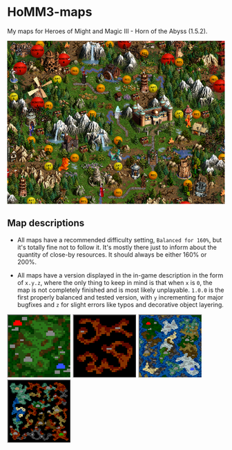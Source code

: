 # HoMM3-maps
My maps for Heroes of Might and Magic III - Horn of the Abyss (1.5.2).

![Stitch in Time screenshot](Screenshot/Stitch_in_Time-3.png?raw=true "Stitch in Time screenshot")

## Map descriptions

* All maps have a recommended difficulty setting, `Balanced for 160%`, but it's totally fine not to follow it. It's mostly there just to inform about the quantity of close-by resources. It should always be either 160% or 200%.

* All maps have a version displayed in the in-game description in the form of `x.y.z`, where the only thing to keep in mind is that when `x` is `0`, the map is not completely finished and is most likely unplayable. `1.0.0` is the first properly balanced and tested version, with `y` incrementing for major bugfixes and `z` for slight errors like typos and decorative object layering. 

![Stitch in Time overworld](Screenshot/Stitch_in_Time-1.png?raw=true "Stitch in Time overworld") ![Stitch in Time underground](Screenshot/Stitch_in_Time-2.png?raw=true "Stitch in Time underground") ![Rising Waters overworld](Screenshot/Rising_Waters-1.png?raw=true "Rising Waters overworld") ![Rising Waters underground](Screenshot/Rising_Waters-2.png?raw=true "Rising Waters underground")
